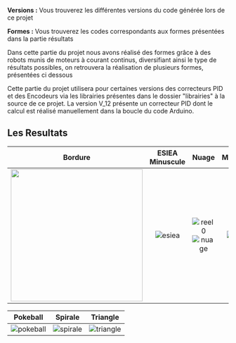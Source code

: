 
**Versions :** Vous trouverez les différentes versions du code générée lors de ce projet

**Formes :** Vous trouverez les codes correspondants aux formes présentées dans la partie résultats

Dans cette partie du projet nous avons réalisé des formes grâce à des robots munis de moteurs à courant continus, diversifiant ainsi le type de résultats possibles, on retrouvera la réalisation de plusieurs formes, présentées ci dessous 

Cette partie du projet utilisera pour certaines versions des correcteurs PID et des Encodeurs via les librairies présentes dans le dossier "librairies" à la source de ce projet. La version V_12 présente un correcteur PID dont le calcul est réalisé manuellement dans la boucle du code Arduino.

## Les Resultats

Bordure         |  ESIEA Minuscule           |  Nuage          |  Mandala   
:-------------------------:|:-------------------------:|:-------------------------:|:-------------------------:
<img src="https://user-images.githubusercontent.com/30113273/115064386-26c7d400-9eed-11eb-8979-5c9a79ba1ebc.JPG" width="300" height="300">|![esiea](https://user-images.githubusercontent.com/30113273/115063816-5b875b80-9eec-11eb-9fc3-02121d5069ef.PNG)|![reel0](https://user-images.githubusercontent.com/30113273/115063562-064b4a00-9eec-11eb-9a3e-65f6cdf1b81f.PNG)![nuage](https://user-images.githubusercontent.com/30113273/115063754-47435e80-9eec-11eb-8258-fa095eb1c958.PNG)|![reel](https://user-images.githubusercontent.com/30113273/115063535-fdf30f00-9eeb-11eb-8133-ca84053e5e43.PNG)



Pokeball         |  Spirale         |  Triangle           
:-------------------------:|:-------------------------:|:-------------------------:
![pokeball](https://user-images.githubusercontent.com/30113273/115063840-64782d00-9eec-11eb-9bee-b85afff8aa44.PNG)|![spirale](https://user-images.githubusercontent.com/30113273/115063949-8ec9ea80-9eec-11eb-979e-9c469ae899d4.PNG)|![triangle](https://user-images.githubusercontent.com/30113273/115063958-938e9e80-9eec-11eb-825e-9ad4aa39adb6.PNG)


